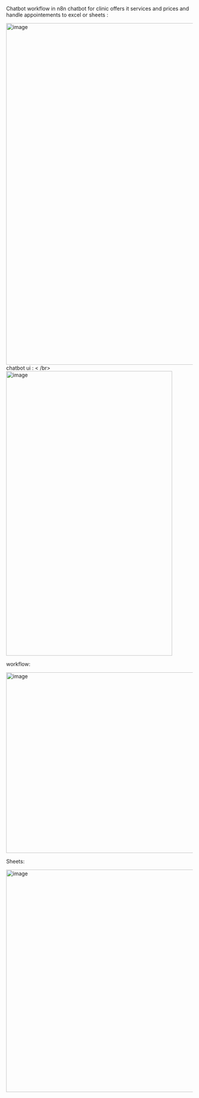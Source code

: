 Chatbot workflow in n8n 
chatbot for clinic offers it services and prices and handle appointements to excel or sheets :

<img width="1891" height="923" alt="image" src="https://github.com/user-attachments/assets/06be6d86-cac4-4055-8f03-4235f9f2b368" />
chatbot ui : < /br>

<img width="448" height="769" alt="image" src="https://github.com/user-attachments/assets/694bedee-3e68-4155-9b57-22e8ef2c7d29" />

workflow:

<img width="1433" height="488" alt="image" src="https://github.com/user-attachments/assets/2cda59d1-ce04-4e03-858c-ee875eadb89e" />

Sheets:

<img width="1608" height="601" alt="image" src="https://github.com/user-attachments/assets/cb012e2e-425c-4cdc-9bf8-91e7b3be77d8" />
